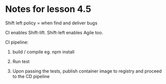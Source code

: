 # Notes for lesson 4.5

Shift left policy = when find and deliver bugs 

CI enables Shift-lift. Shift-left enables Agile too.

CI pipeline:
1. build / compile
eg. npm install

2. Run test

3. Upon passing the tests, publish container image to registry and proceed to the CD pipeline